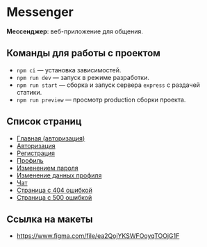 # Messenger

**Мессенджер**: веб-приложение для общения.

## Команды для работы с проектом

- `npm ci` — установка зависимостей.
- `npm run dev` — запуск в режиме разработки.
- `npm run start` — сборка и запуск сервера `express` с раздачей статики.
- `npm run preview` — просмотр production сборки проекта.

## Список страниц
- [Главная (авторизация)](https://jseugenius-messenger.netlify.app/)
- [Авторизация](https://jseugenius-messenger.netlify.app/sign-in)
- [Регистрация](https://jseugenius-messenger.netlify.app/sign-up)
- [Профиль](https://jseugenius-messenger.netlify.app/profile)
- [Изменением пароля](https://jseugenius-messenger.netlify.app/password-change)
- [Изменение данных профиля](https://jseugenius-messenger.netlify.app/profile-change)
- [Чат](https://jseugenius-messenger.netlify.app/chat)
- [Страница с 404 ошибкой](https://jseugenius-messenger.netlify.app/404)
- [Страница с 500 ошибкой](https://jseugenius-messenger.netlify.app/500)

## Ссылка на макеты
- https://www.figma.com/file/ea2QojYKSWFOoyqTOOjG1F